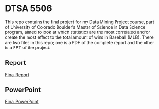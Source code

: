 # DTSA 5506
This repo contains the final project for my Data Mining Project course, part of University of Colorado Boulder's Master of Science in Data Science program, aimed to look at which statistics are the most correlated and/or create the most effect to the total amount of wins in Baseball (MLB).
There are two files in this repo; one is a PDF of the complete report and the other is a PPT of the project.
## Report
[Final Report](https://github.com/richardkang96/DataMiningProject/blob/main/Final%20Report.pdf)
## PowerPoint
[Final PowerPoint](https://github.com/richardkang96/DataMiningProject/blob/main/Final%20Slides.pptx)
